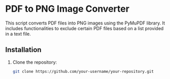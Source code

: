 # PDF to PNG Image Converter

This script converts PDF files into PNG images using the PyMuPDF library. It includes functionalities to exclude certain PDF files based on a list provided in a text file.

## Installation

1. Clone the repository:
   ```bash
   git clone https://github.com/your-username/your-repository.git
